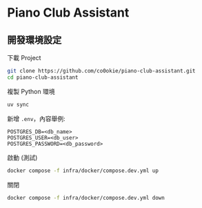 # Piano Club Assistant

## 開發環境設定

下載 Project

```bash
git clone https://github.com/co0okie/piano-club-assistant.git
cd piano-club-assistant
```

複製 Python 環境

```bash
uv sync
```

新增 `.env`，內容舉例:

```
POSTGRES_DB=<db_name>
POSTGRES_USER=<db_user>
POSTGRES_PASSWORD=<db_password>
```

啟動 (測試)

```bash
docker compose -f infra/docker/compose.dev.yml up
```

關閉

```bash
docker compose -f infra/docker/compose.dev.yml down
```